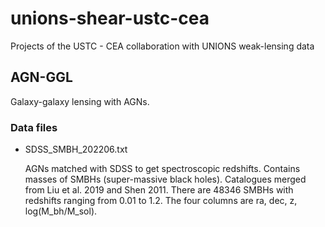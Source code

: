 # unions-shear-ustc-cea
Projects of the USTC - CEA collaboration with UNIONS weak-lensing data

## AGN-GGL

Galaxy-galaxy lensing with AGNs.

### Data files

- SDSS_SMBH_202206.txt 

  AGNs matched with SDSS to get spectroscopic redshifts.
  Contains masses of SMBHs (super-massive black holes).
  Catalogues merged from Liu et al. 2019 and Shen 2011.
  There are 48346 SMBHs with redshifts ranging from 0.01 to 1.2.
  The four columns are ra, dec, z, log(M_bh/M_sol).
		 
